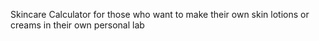 Skincare Calculator for those who want to make their own skin lotions or creams in their own personal lab
